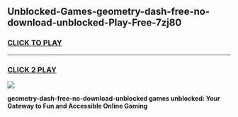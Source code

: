 
## Unblocked-Games-geometry-dash-free-no-download-unblocked-Play-Free-7zj80
<h3>
<a href="https://premium76.site?title=geometry-dash-free-no-download-unblocked&ref=21A">CLICK TO PLAY</a></h3>
<hr>

<h3>
<a href="https://premium76.site?title=geometry-dash-free-no-download-unblocked&ref=21A">CLICK 2 PLAY</a>
  
</h3>

<a href="https://premium76.site?title=geometry-dash-free-no-download-unblocked&ref=21A"><img src="https://clearcache.store/games.png"></a>


**geometry-dash-free-no-download-unblocked games unblocked: Your Gateway to Fun and Accessible Online Gaming**
